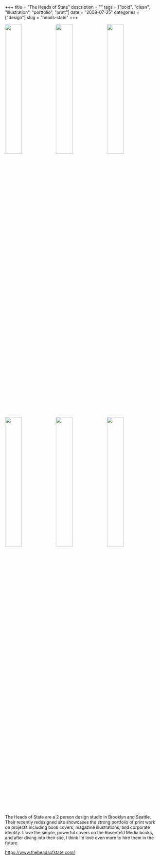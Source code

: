 +++
title = "The Heads of State"
description = ""
tags = ["bold", "clean", "illustration", "portfolio", "print"]
date = "2008-07-25"
categories = ["design"]
slug = "heads-state"
+++


<div id="screens-thumbs" class="clearfix mt1-5">
<a href="http://media.konigi.com/design/theheadsofstate-1.jpg" class="group" rel="group"><img src="http://media.konigi.com/design/theheadsofstate-1.png" alt="" class="thumb" style="width: 33%; max-width: 33%;padding: 0 1px 1px 0" /></a><a href="http://media.konigi.com/design/theheadsofstate-2.jpg" class="group" rel="group"><img src="http://media.konigi.com/design/theheadsofstate-2.png" alt="" class="thumb" style="width: 33%; max-width: 33%;padding: 0 1px 1px 0" /></a><a href="http://media.konigi.com/design/theheadsofstate-3.jpg" class="group" rel="group"><img src="http://media.konigi.com/design/theheadsofstate-3.png" alt="" class="thumb" style="width: 33%; max-width: 33%;padding: 0 1px 1px 0" /></a><a href="http://media.konigi.com/design/theheadsofstate-4.jpg" class="group" rel="group"><img src="http://media.konigi.com/design/theheadsofstate-4.png" alt="" class="thumb" style="width: 33%; max-width: 33%;padding: 0 1px 1px 0" /></a><a href="http://media.konigi.com/design/theheadsofstate-5.jpg" class="group" rel="group"><img src="http://media.konigi.com/design/theheadsofstate-5.png" alt="" class="thumb" style="width: 33%; max-width: 33%;padding: 0 1px 1px 0" /></a><a href="http://media.konigi.com/design/theheadsofstate-6.jpg" class="group" rel="group"><img src="http://media.konigi.com/design/theheadsofstate-6.png" alt="" class="thumb" style="width: 33%; max-width: 33%;padding: 0 1px 1px 0" /></a>
</div>   
<p>The Heads of State are a 2 person design studio in Brooklyn and Seattle. Their recently redesigned site showcases the strong portfolio of print work on projects including book covers, magazine illustrations, and corporate identity. I love the simple, powerful covers on the Rosenfeld Media books, and after diving into their site, I think I'd love even more to hire them in the future.</p>
<p><a href="https://www.theheadsofstate.com/">https://www.theheadsofstate.com/</a></p>  
